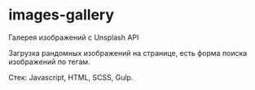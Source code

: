 # images-gallery
Галерея изображений с Unsplash API

Загрузка рандомных изображений на странице, есть форма поиска изображений по тегам.

Стек: Javascript, HTML, SCSS, Gulp.
